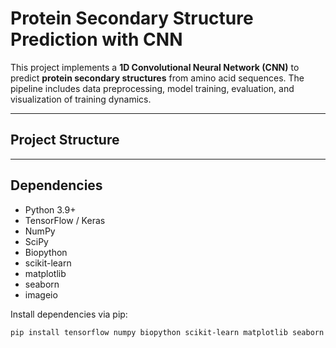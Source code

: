 # Protein Secondary Structure Prediction with CNN

This project implements a **1D Convolutional Neural Network (CNN)** to predict **protein secondary structures** from amino acid sequences. The pipeline includes data preprocessing, model training, evaluation, and visualization of training dynamics.

---

## Project Structure

---

## Dependencies

- Python 3.9+
- TensorFlow / Keras
- NumPy
- SciPy
- Biopython
- scikit-learn
- matplotlib
- seaborn
- imageio

Install dependencies via pip:

```bash
pip install tensorflow numpy biopython scikit-learn matplotlib seaborn imageio
